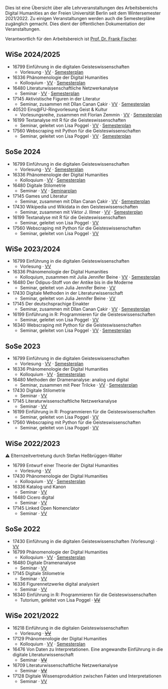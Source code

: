 Dies ist eine Übersicht über alle Lehrveranstaltungen des Arbeitsbereichs Digital Humanities an der
Freien Universität Berlin seit dem Wintersemester 2021/2022. Zu einigen Veranstaltungen werden auch
die Semesterpläne zugänglich gemacht. Dies dient der öffentlichen Dokumentation der Veranstaltungen.

Verantwortlich für den Arbeitsbereich ist [Prof. Dr. Frank Fischer](https://lehkost.github.io/).

## WiSe 2024/2025

- 16799 Einführung in die digitalen Geisteswissenschaften
  - Vorlesung · [VV](https://web.archive.org/web/20241227073640/https://www.fu-berlin.de/vv/de/lv/906756) · [Semesterplan](courses/wise_2024-2025_einfuehrung_in_die_dh)
- 16336 Phänomenologie der Digital Humanities
  - Kolloquium · [VV](https://web.archive.org/web/20241227064550/https://www.fu-berlin.de/vv/de/lv/906782) · [Semesterplan](https://wikis.fu-berlin.de/pages/viewpage.action?pageId=1560576942)
- 16480 Literaturwissenschaftliche Netzwerkanalyse
  - Seminar · [VV](https://web.archive.org/web/20241227045604/https://www.fu-berlin.de/vv/de/lv/906779) · [Semesterplan](courses/wise_2024-2025_literaturwissenschaftliche_netzwerkanalyse)
- 17145 Aktivistische Figuren in der Literatur
  - Seminar, zusammen mit Dîlan Canan Çakir · [VV](https://web.archive.org/web/20241227070336/https://www.fu-berlin.de/vv/de/lv/906780) · [Semesterplan](courses/wise_2024-2025_aktivistische_figuren)
- 40520 Eins@FU-Ringvorlesung Geist & Kultur
  - Vorlesungsreihe, zusammen mit Florian Zemmin · [VV](https://web.archive.org/web/20241227070919/https://www.fu-berlin.de/vv/de/lv/853595) · [Semesterplan](courses/wise_2024-2025_eins-at-fu)
- 16199 Textanalyse mit R für die Geisteswissenschaften
  - Seminar, geleitet von Lisa Poggel · [VV](https://web.archive.org/web/20241227045449/https://www.fu-berlin.de/vv/de/lv/906784) · [Semesterplan](https://lipogg.github.io/textanalyse-mit-r/)
- 17560 Webscraping mit Python für die Geisteswissenschaften
  - Seminar, geleitet von Lisa Poggel · [VV](https://web.archive.org/web/20241228071139/https://www.fu-berlin.de/vv/de/lv/906787) · [Semesterplan](https://lipogg.github.io/webscraping-mit-python/intro.html)

## SoSe 2024

- 16799 Einführung in die digitalen Geisteswissenschaften
  - Vorlesung · [VV](https://www.fu-berlin.de/vv/de/lv/870164) · [Semesterplan](courses/sose_2024_einfuehrung_in_die_dh)
- 16336 Phänomenologie der Digital Humanities
  - Kolloquium · [VV](https://www.fu-berlin.de/vv/de/lv/870197) · [Semesterplan](https://wikis.fu-berlin.de/pages/viewpage.action?pageId=1489634197)
- 16480 Digitale Stilometrie
  - Seminar · [VV](https://www.fu-berlin.de/vv/de/lv/867132) · [Seminarplan](courses/sose_2024_digitale_stilometrie)
- 17145 Games und Literatur
  - Seminar, zusammen mit Dîlan Canan Çakir · [VV](https://web.archive.org/web/20240716075205/https://www.fu-berlin.de/vv/de/lv/870181) · [Semesterplan](courses/sose_2024_games_und_literatur)
- 17430 Wikipedia und Wikidata in den Geisteswissenschaften
  - Seminar, zusammen mit Viktor J. Illmer · [VV](https://www.fu-berlin.de/vv/de/lv/870185) · [Semesterplan](courses/sose_2024_wikipedia_und_wikidata)
- 16199 Textanalyse mit R für die Geisteswissenschaften
  - Seminar, geleitet von Lisa Poggel · [VV](https://www.fu-berlin.de/vv/de/lv/868465)
- 17560 Webscraping mit Python für die Geisteswissenschaften
  - Seminar, geleitet von Lisa Poggel · [VV](https://www.fu-berlin.de/vv/de/lv/870213)

## WiSe 2023/2024

- 16799 Einführung in die digitalen Geisteswissenschaften
  - Vorlesung · [VV](https://www.fu-berlin.de/vv/de/lv/827562)
- 16336 Phänomenologie der Digital Humanities
  - Kolloquium, zusammen mit Julia Jennifer Beine · [VV](https://www.fu-berlin.de/vv/de/lv/827163) · [Semesterplan](https://wikis.fu-berlin.de/pages/viewpage.action?pageId=1415578978)
- 16480 Der Ödipus-Stoff von der Antike bis in die Moderne
  - Seminar, geleitet von Julia Jennifer Beine · [VV](https://www.fu-berlin.de/vv/de/lv/825698)
- 17430 Digitale Methoden in der Literaturwissenschaft
  - Seminar, geleitet von Julia Jennifer Beine · [VV](https://www.fu-berlin.de/vv/de/lv/825196)
- 17145 Der deutschsprachige Einakter
  - Seminar, zusammen mit Dîlan Canan Çakir · [VV](https://www.fu-berlin.de/vv/de/lv/827564) · [Semesterplan](https://dramenanalyse.github.io/einakter_wise_2023-2024)
- 16199 Einführung in R: Programmieren für die Geisteswissenschaften
  - Seminar, geleitet von Lisa Poggel · [VV](https://www.fu-berlin.de/vv/de/lv/826699)
- 16340 Webscraping mit Python für die Geisteswissenschaften
  - Seminar, geleitet von Lisa Poggel · [VV](https://www.fu-berlin.de/vv/de/lv/827554) · [Semesterplan](https://webscraping-wise2324.netlify.app/intro.html)

## SoSe 2023

- 16799 Einführung in die digitalen Geisteswissenschaften
  - Vorlesung · [VV](https://web.archive.org/web/20240528175447/https://www.fu-berlin.de/vv/de/lv/793088) · [Semesterplan](courses/sose_2023_einfuehrung_in_die_dh)
- 16336 Phänomenologie der Digital Humanities
  - Kolloquium · [VV](https://www.fu-berlin.de/vv/de/lv/793109) · [Semesterplan](https://wikis.fu-berlin.de/pages/viewpage.action?pageId=1372652556)
- 16480 Methoden der Dramenanalyse: analog und digital
  - Seminar, zusammen mit Peer Trilcke · [VV](https://www.fu-berlin.de/vv/de/lv/793092) · [Semesterplan](https://dramenanalyse.github.io/methoden_analog_digital_sose_2023)
- 17430 Digitale Stilometrie
  - Seminar · [VV](https://www.fu-berlin.de/vv/de/lv/793213)
- 17145 Literaturwissenschaftliche Netzwerkanalyse
  - Seminar · [VV](https://www.fu-berlin.de/vv/de/lv/793107)
- 16199 Einführung in R: Programmieren für die Geisteswissenschaften
  - Seminar, geleitet von Lisa Poggel · [VV](https://www.fu-berlin.de/vv/de/lv/793218)
- 17560 Webscraping mit Python für die Geisteswissenschaften
  - Seminar, geleitet von Lisa Poggel · [VV](https://web.archive.org/web/20240528175450/https://www.fu-berlin.de/vv/de/lv/793221)

## WiSe 2022/2023

:warning: Elternzeitvertretung durch Stefan Heßbrüggen-Walter

- 16799 Entwurf einer Theorie der Digital Humanities
  - Vorlesung · [VV](https://web.archive.org/web/20240528175451/https://www.fu-berlin.de/vv/de/lv/758940)
- 17430 Phänomenologie der Digital Humanities
  - Kolloquium · [VV](https://web.archive.org/web/20240528175444/https://www.fu-berlin.de/vv/de/lv/758941) · [Semesterplan](https://wikis.fu-berlin.de/pages/viewpage.action?pageId=1313672187)
- 16336 Katalog und Kanon
  - Seminar · [VV](https://web.archive.org/web/20240528175445/https://www.fu-berlin.de/vv/de/lv/758946)
- 16480 Cicero digital
  - Seminar · [VV](https://web.archive.org/web/20240528175445/https://www.fu-berlin.de/vv/de/lv/758943)
- 17145 Linked Open Nomenclator
  - Seminar · [VV](https://web.archive.org/web/20240528175446/https://www.fu-berlin.de/vv/de/lv/758944)

## SoSe 2022

- 17430 Einführung in die digitalen Geisteswissenschaften (Vorlesung) · [VV](https://web.archive.org/web/20230213151438/https://www.fu-berlin.de/vv/de/lv/734012)
- 16799 Phänomenologie der Digital Humanities
  - Kolloquium · [VV](https://web.archive.org/web/20230227004535/https://www.fu-berlin.de/vv/de/lv/734033) · [Semesterplan](https://wikis.fu-berlin.de/pages/viewpage.action?pageId=1198165958)
- 16480 Digitale Dramenanalyse
  - Seminar · [VV](https://web.archive.org/web/20220331195341/https://www.fu-berlin.de/vv/de/lv/734022)
- 17145 Digitale Stilometrie
  - Seminar · [VV](https://web.archive.org/web/20230213151438/https://www.fu-berlin.de/vv/de/lv/734025)
- 16336 Figurennetzwerke digital analysiert
  - Seminar · [VV](https://web.archive.org/web/20220331195135/https://www.fu-berlin.de/vv/de/lv/734029)
- 16340 Einführung in R: Programmieren für die Geisteswissenschaften
  - Tutorium, geleitet von Lisa Poggel · [~~VV~~](https://www.fu-berlin.de/vv/de/lv/734035)

## WiSe 2021/2022

- 16218 Einführung in die digitalen Geisteswissenschaften
  - Vorlesung · [~~VV~~](https://www.fu-berlin.de/vv/de/lv/705713)
- 17129 Phänomenologie der Digital Humanities
  - Kolloquium · [VV](https://web.archive.org/web/20230227003815/https://www.fu-berlin.de/vv/de/lv/705717) · [Semesterplan](https://wikis.fu-berlin.de/pages/viewpage.action?pageId=1253344982)
- 16476 Von Daten zu Interpretationen. Eine angewandte Einführung in die digitale Literaturwissenschaft
  - Seminar · [~~VV~~](https://www.fu-berlin.de/vv/de/lv/703652)
- 16709 Literaturwissenschaftliche Netzwerkanalyse
  - Seminar · [~~VV~~](https://www.fu-berlin.de/vv/de/lv/703711)
- 17128 Digitale Wissensproduktion zwischen Fakten und Interpretationen
  - Seminar · [VV](https://web.archive.org/web/20230126073739/https://www.fu-berlin.de/vv/de/lv/705718)
